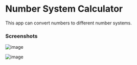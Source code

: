 # Number System Calculator

This app can convert numbers to different number systems.

### Screenshots
![image](https://user-images.githubusercontent.com/84407094/176497173-49789268-a57b-41de-9275-dd2839ef1016.png)

![image](https://user-images.githubusercontent.com/84407094/176497236-1694bda6-0c89-4c6f-89ae-99669b79976b.png)
